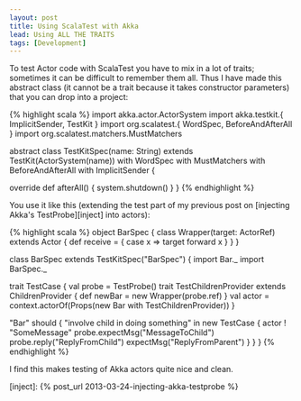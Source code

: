 ```yaml
---
layout: post
title: Using ScalaTest with Akka
lead: Using ALL THE TRAITS
tags: [Development]
---
```


To test Actor code with ScalaTest you have to mix in a lot of traits; sometimes it can be
difficult to remember them all. Thus I have made this abstract class (it cannot be a trait
because it takes constructor parameters) that you can drop into a project:

{% highlight scala %}
import akka.actor.ActorSystem
import akka.testkit.{ ImplicitSender, TestKit }
import org.scalatest.{ WordSpec, BeforeAndAfterAll }
import org.scalatest.matchers.MustMatchers

abstract class TestKitSpec(name: String)
    extends TestKit(ActorSystem(name))
    with WordSpec
    with MustMatchers
    with BeforeAndAfterAll
    with ImplicitSender {

  override def afterAll() {
    system.shutdown()
  }
}
{% endhighlight %}

You use it like this (extending the test part of my previous post on [injecting Akka's
TestProbe][inject] into actors):


{% highlight scala %}
object BarSpec {
  class Wrapper(target: ActorRef) extends Actor {
    def receive = {
      case x => target forward x
    }
  }
}

class BarSpec extends TestKitSpec("BarSpec") {
  import Bar._
  import BarSpec._

  trait TestCase {
    val probe = TestProbe()
    trait TestChildrenProvider extends ChildrenProvider {
      def newBar = new Wrapper(probe.ref)
    }
    val actor = context.actorOf(Props(new Bar with TestChildrenProvider))
  }

  "Bar" should {
    "involve child in doing something" in new TestCase {
      actor ! "SomeMessage"
      probe.expectMsg("MessageToChild")
      probe.reply("ReplyFromChild")
      expectMsg("ReplyFromParent")
    }
  }
}
{% endhighlight %}

I find this makes testing of Akka actors quite nice and clean.

[inject]: {% post_url 2013-03-24-injecting-akka-testprobe %}


